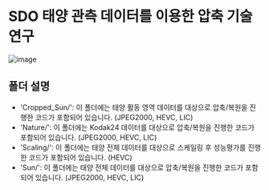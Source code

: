 # SDO 태양 관측 데이터를 이용한 압축 기술 연구
![image](https://github.com/kshway/Project_SDO/assets/91586956/766d5675-63f6-436b-9008-26544e541726)


## 폴더 설명
- 'Cropped_Sun/': 이 폴더에는 태양 활동 영역 데이터를 대상으로 압축/복원을 진행한 코드가 포함되어 있습니다. (JPEG2000, HEVC, LIC)
- 'Nature/': 이 폴더에는 Kodak24 데이터를 대상으로 압축/복원을 진행한 코드가 포함되어 있습니다. (JPEG2000, HEVC, LIC)
- 'Scaling/': 이 폴더에는 태양 전체 데이터를 대상으로 스케일링 후 성능평가를 진행한 코드가 포함되어 있습니다. (HEVC)
- 'Sun/': 이 폴더에는 태양 전체 데이터를 대상으로 압축/복원을 진행한 코드가 포함되어 있습니다. (JPEG2000, HEVC, LIC)
